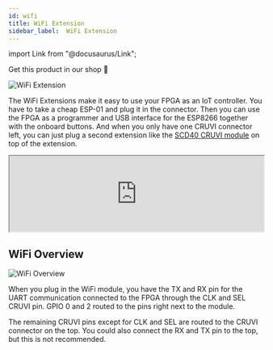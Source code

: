 ```yaml
---
id: wifi
title: WiFi Extension
sidebar_label:  WiFi Extension
---
```


import Link from "@docusaurus/Link";

<Link className="button button--lg shopButton margin-bottom--lg" href="https://shop.vhdplus.com/product/vhdplus-wifi-extension/">Get this product in our shop 🛒</Link>

![WiFi Extension](/img/extensions/wifi/Wifi_Top.png)

The WiFi Extensions make it easy to use your FPGA as an IoT controller. You have to take a cheap ESP-01 and plug it in the connector. Then you can use the FPGA as a programmer and USB interface for the ESP8266 together with the onboard buttons. And when you only have one CRUVI connector left, you can just plug a second extension like the [SCD40 CRUVI module](https://shop.trenz-electronic.de/en/CR00040-01-40-CRUVI-module-with-CO2-sensor-SCD40) on top of the extension.

<div class="fluidMedia"><iframe id="ytplayer" type="text/html" width="100%" src="https://www.youtube.com/embed/MWZAFNWcuVk?autoplay=0&origin=http://vhdplus.com" allowFullScreen></iframe></div>

## WiFi Overview
![WiFi Overview](/img/extensions/wifi/Top_labled.png)

When you plug in the WiFi module, you have the TX and RX pin for the UART communication connected to the FPGA through the CLK and SEL CRUVI pin. GPIO 0 and 2 routed to the pins right next to the module.

The remaining CRUVI pins except for CLK and SEL are routed to the CRUVI connector on the top. You could also connect the RX and TX pin to the top, but this is not recommended.
